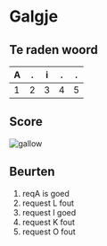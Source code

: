 # Galgje

## Te raden woord

|A|.|i|.|.|
|-|-|-|-|-|
|1|2|3|4|5|

## Score
![gallow](./images/4.png)

## Beurten
1. reqA is goed
2. request L fout
3. request I goed
4. request K fout
5. request O fout
